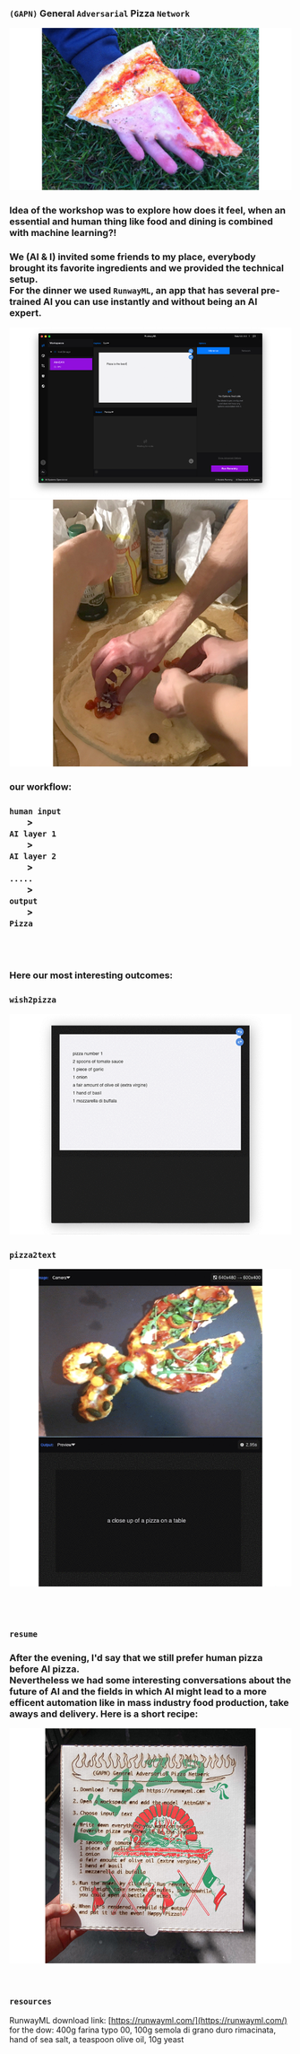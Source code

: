 ### `(GAPN)` General `Adversarial` Pizza `Network`   

![a](img/1_pizza-is-god.jpg)

### Idea of the workshop was to explore how does it feel, when an essential and human thing like food and dining is combined with machine learning?!
### We (AI & I) invited some friends to my place, everybody brought its favorite ingredients and we provided the technical setup. <br>For the dinner we used `RunwayML`, an app that has several pre-trained AI you can use instantly and without being an AI expert.   

![a](img/2_runway-2.png)   
![a](img/3_pizza_making.jpg)

### our workflow:
### `human input` <br>&nbsp;&nbsp;&nbsp;&nbsp;&nbsp;&nbsp;&nbsp;&nbsp;><br> `AI layer 1`<br>&nbsp;&nbsp;&nbsp;&nbsp;&nbsp;&nbsp;&nbsp;&nbsp;><br> `AI layer 2`<br>&nbsp;&nbsp;&nbsp;&nbsp;&nbsp;&nbsp;&nbsp;&nbsp;><br> `.....` <br>&nbsp;&nbsp;&nbsp;&nbsp;&nbsp;&nbsp;&nbsp;&nbsp;><br> `output`<br>&nbsp;&nbsp;&nbsp;&nbsp;&nbsp;&nbsp;&nbsp;&nbsp;><br> `Pizza`  
   
<br><br>
### Here our most interesting outcomes:
### `wish2pizza`
![a](img/txt2pizza.gif)
### `pizza2text`
![a](img/pizza2txt-2.gif)

<br><br>
### `resume`   
### After the evening, I'd say that we still prefer human pizza before AI pizza. <br> Nevertheless we had some interesting conversations about the future of AI and the fields in which AI might lead to a more efficent automation like in mass industry food production, take aways and delivery. Here is a short recipe:

![a](img/4_karton.jpg)

<br>

### `resources`   
RunwayML download link: [https://runwayml.com/](https://runwayml.com/)      
for the dow: 400g farina typo 00, 100g semola di grano duro rimacinata, hand of sea salt, a teaspoon olive oil, 10g yeast


